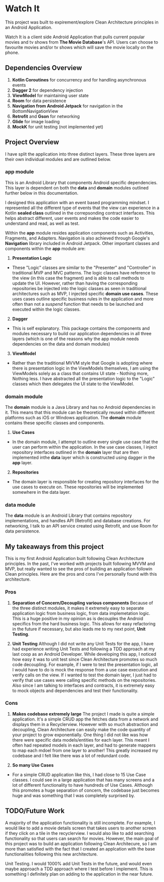 # Watch It

This project was built to expirement/explore Clean Architecture principles in an Android Application.

Watch It is a client side Android Application that pulls current popular movies and tv shows from **The Movie Database**'s API.
Users can choose to favourite movies and/or tv shows which will save the movie locally on the phone.

## Dependencies Overview
1. **Kotlin Coroutines** for concurrency and for handling asynchronous events
2. **Dagger 2** for dependency injection
3. **ViewModel** for maintaining user state
4. **Room** for data persistence
5. **Navigation from Android Jetpack** for navigation in the BottomNavigationView
6. **Retrofit** and **Gson** for networking
7. **Glide** for image loading
8. **MockK** for unit testing (not implemented yet)

## Project Overview
I have split the application into three distinct layers. These three layers are their own individual modules and are outlined below.

### app module
This is an Android Library that components Android specific dependencies. This layer is dependent on both the **data** and 
**domain** modules outlined further below in this documentation.

I designed this application with an event based programming mindset. I represented all the different type of events that the
view can experience in a Kotlin **sealed class** outlined in the correpsonding contract interfaces. This helps abstract different, 
user events and makes the code easier to understand and read, as well as test.

Within the **app** module resides application components such as Activities, Fragments, and Adapters. Navigation is also 
achieved through Google's **Navigation** library included in Android Jetpack. Other important classes and components within 
the **app** module are:

1. **Presentation Logic**
  - These "Logic" classes are similar to the "Presenter" and "Controller" in traditional MVP and MVC patterns. The logic classes
  have reference to the view (in this case the fragment) and is able to call methods to update the UI. However, rather than 
  having the corresponding repositories be injected into the logic classes as seen in traditional architectures such as MVP,
  I injected specific **domain use cases**. These uses cases outline specific business rules in the application and more often
  than not a *suspend* function that needs to be launched and executed within the logic classes.
  
2. **Dagger**
  - This is self explanatory. This package contains the components and modules necessary to build our application dependencies 
  in all three layers (which is one of the reasons why the app module needs dependencies on the data and domain modules)
  
3. **ViewModel**
  - Rather than the traditional MVVM style that Google is adopting where there is presentation logic in the ViewModels themselves,
  I am using the ViewModels solely as a class that contains UI state - Nothing more, Nothing less. I have abstracted all the 
  presentation logic to the "Logic" classes which then delegates the UI state to the ViewModel.
  
### domain module
The **domain** module is a Java Library and has no Android dependencies in it. This means that this module can be theoretically 
reused within different platforms such as iOS or Windows application. The **domain** module contains these specific classes 
and components.

1. **Use Cases**
  - In the domain module, I attempt to outline every single use case that the user can perform within the application. In 
  the use case classes, I inject repository interfaces outlined in the **domain** layer that are then implemented inthe **data**
  layer which is constructed using dagger in the **app** layer. 
  
2. **Repositories**
  - The domain layer is responsible for creating repository interfaces for the use cases to execute on. These repositories 
  will be implemented somewhere in the data layer.
  
### data module
The **data** module is an Android Library that contains repository implementations, and handles API (Retrofit) and database
creations. For networking, I talk to an API service created using Retrofit, and use Room for data persistence.

## My takeaways from this project
This is my first Android Application built following Clean Architecture principles. In the past, I've worked with projects
built following MVVM and MVP, but really wanted to see the pros of building an application followin Clean principles.
Here are the pros and cons I've personally found with this architecture.

### Pros
1. **Separation of Concern/Decoupling various components**
Because of the three distinct modules, it makes it extremely easy to separate application logic from business logic, from 
data implemetation logic. This is a huge positive in my opinion as is decouples the Android specifics from the hard business
logic. This allows for easy refactoring in the future if necessary, but also leads me to my next point, **Unit Testing**.

2. **Unit Testing**
Although I did not write any Unit Tests for the app, I have had experience writing Unit Tests and following a TDD approach at 
my last coop as an Android Developer. While developing this app, I noticed how easy it was to unit test since Clean 
Architecture promotes so much code decoupling. For example, if I were to test the presentation logic, all I would have to do
is mock the response from a use case execution and verify calls on the view. If i wanted to test the domain layer,
I just had to verify that use cases were calling specific methods on the repositories. Also since I am talking to 
interfaces and contracts, it is extremely easy to mock objects and dependencies and test their functionality.

### Cons
1. **Makes codebase extremely large**
The project I made is quite a simple application. It's a simple CRUD app the fetches data from a network and displays them
in a Recyclerview. However with so much abstraction and decoupling, Clean Architecture can easily make the code quantity 
of your project to grow exponentially. One thing I did not like was how there were specific data models/entities for each layer.
This meant I often had repeated models in each layer, and had to generate mappers to map each mdoel from one layer to another!
This greatly increased my codebase and I felt like there was a lot of redundant code. 

2. **So many Use Cases**
- For a simple CRUD application like this, I had close to 15 Use Case classes. I could see in a large application that has 
many screens and a lot of different functionality to have hundreds of Use Cases. Although this promotes a huge separation of concern,
the codebase just becomes huge and was something that I was completely surprised by.

## TODO/Future Work
A majority of the application functionality is still incomplete. For example, I would like to add a movie details screen that
takes users to another screen if they click on a tile in the recyclerview. I would also like to add searching functionality
so that users can search for movies. However, the main goal of this project was to build an application following 
Clean Architecure, so I am more than satisfied with the fact that I created an applcation with the base functionalities following this new architecture.

Unit Testing. I would 1000% add Unit Tests in the future, and would even maybe approach a TDD approach where I test before I implement.
This is something I definitely plan on adding to the application in the near future.
